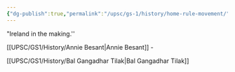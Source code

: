 ```yaml
---
{"dg-publish":true,"permalink":"/upsc/gs-1/history/home-rule-movement/","dgHomeLink":true,"dgPassFrontmatter":false}
---
```


"Ireland in the making.''

[[UPSC/GS1/History/Annie Besant|Annie Besant]] -

[[UPSC/GS1/History/Bal Gangadhar Tilak|Bal Gangadhar Tilak]]

